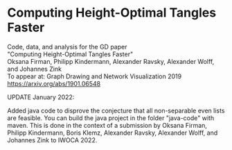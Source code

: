 # Computing Height-Optimal Tangles Faster

Code, data, and analysis for the GD paper  
"Computing Height-Optimal Tangles Faster"  
Oksana Firman, Philipp Kindermann, Alexander Ravsky, Alexander Wolff, and Johannes Zink  
To appear at: Graph Drawing and Network Visualization 2019  
https://arxiv.org/abs/1901.06548

UPDATE January 2022:

Added java code to disprove the conjecture that all non-separable even lists are feasible.
You can build the java project in the folder "java-code" with maven.
This is done in the context of a submission
by Oksana Firman, Philipp Kindermann, Boris Klemz, Alexander Ravsky, Alexander Wolff, and Johannes Zink
to IWOCA 2022.
